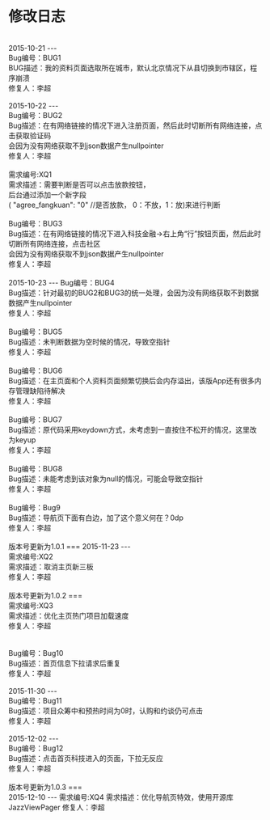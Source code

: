 修改日志
===
<br>
2015-10-21
---
<br>
Bug编号：BUG1<br>
BUG描述：我的资料页面选取所在城市，默认北京情况下从县切换到市辖区，程序崩溃<br>
修复人：李超<br>
<br>
2015-10-22
---
<br>
Bug编号：BUG2<br>
Bug描述：在有网络链接的情况下进入注册页面，然后此时切断所有网络连接，点击获取验证码<br>
会因为没有网络获取不到json数据产生nullpointer<br>
修复人：李超<br>
<br>
需求编号:XQ1<br>
需求描述：需要判断是否可以点击放款按钮，<br>
后台通过添加一个新字段<br>
( "agree_fangkuan": "0" //是否放款， 0：不放，1：放)来进行判断<br>
<br>
Bug编号：BUG3<br>
Bug描述：在有网络链接的情况下进入科技金融→右上角“行”按钮页面，然后此时切断所有网络连接，点击社区<br>
会因为没有网络获取不到json数据产生nullpointer<br>
修复人：李超<br>
<br>
2015-10-23
---
 Bug编号：BUG4<br>
 Bug描述：针对最初的BUG2和BUG3的统一处理，会因为没有网络获取不到数据数据产生nullpointer<br>
 修复人：李超<br>
<br>
Bug编号：BUG5<br>
Bug描述：未判断数据为空时候的情况，导致空指针<br>
修复人：李超<br>
<br>
Bug编号：BUG6<br>
Bug描述：在主页面和个人资料页面频繁切换后会内存溢出，该版App还有很多内存管理缺陷待解决<br>
修复人：李超<br>
<br>
Bug编号：BUG7<br>
Bug描述：原代码采用keydown方式，未考虑到一直按住不松开的情况，这里改为keyup<br>
修复人：李超<br>
<br>
Bug编号：BUG8<br>
Bug描述：未能考虑到该对象为null的情况，可能会导致空指针<br>
修复人：李超<br>
<br>
Bug编号：Bug9<br>
Bug描述：导航页下面有白边，加了这个意义何在？0dp<br>
修复人：李超<br>
<br>
版本号更新为1.0.1
===
2015-11-23
---
<br>
需求编号:XQ2<br>
需求描述：取消主页新三板<br>
修复人：李超<br>
<br>
版本号更新为1.0.2
===
<br>
需求编号:XQ3<br>
需求描述：优化主页热门项目加载速度<br>
修复人：李超<br>
<br>
<br>
Bug编号：Bug10<br>
Bug描述：首页信息下拉请求后重复<br>
修复人：李超<br>
<br>
2015-11-30
---
<br>
Bug编号：Bug11<br>
Bug描述：项目众筹中和预热时间为0时，认购和约谈仍可点击<br>
修复人：李超<br>
<br>
2015-12-02
---
<br>
Bug编号：Bug12<br>
Bug描述：点击首页科技进入的页面，下拉无反应<br>
修复人：李超<br>
<br>
版本号更新为1.0.3
===
<br>
2015-12-10
---
需求编号:XQ4
需求描述：优化导航页特效，使用开源库JazzViewPager
修复人：李超
